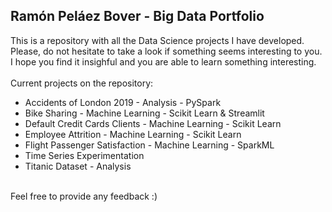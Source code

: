 <a id='0'></a>
## Ramón Peláez Bover - Big Data Portfolio
<p>
<div>This is a repository with all the Data Science projects I have developed. Please, do not hesitate to take a look if something seems interesting to you. I hope you find it insighful and you are able to learn something interesting.</div>
</br>
<div>Current projects on the repository:</div>
<ul>
    <li>Accidents of London 2019 - Analysis - PySpark</li>
    <li>Bike Sharing - Machine Learning - Scikit Learn & Streamlit</li>
    <li>Default Credit Cards Clients - Machine Learning - Scikit Learn</li>
    <li>Employee Attrition - Machine Learning - Scikit Learn</li>
    <li>Flight Passenger Satisfaction - Machine Learning - SparkML</li>
    <li>Time Series Experimentation</li>
    <li>Titanic Dataset - Analysis</li>
</ul>
</br>
Feel free to provide any feedback :)
</div>
</p>
